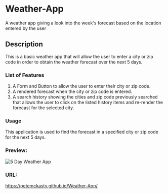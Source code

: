 # Weather-App

A weather app giving a look into the week's forecast based on the location entered by the user


## Description

This is a basic weather app that will allow the user to enter a city or zip code in order to obtain the weather forecast over the next 5 days. 

### List of Features 

1. A Form and Button to allow the user to enter their city or zip code.
2. A rendered forecast when the city or zip code is entered.
3. A search history showing the cities and zip code previously searched that allows the user to click on the listed history items and re-render the forecast for the selected city. 


### Usage

This application is used to find the forecast in a specified city or zip code for the next 5 days. 

### Preview:

<img src="./assets/images/weatherapp.png" alt="5 Day Weather App">

### URL:

https://petemckasty.github.io/Weather-App/
